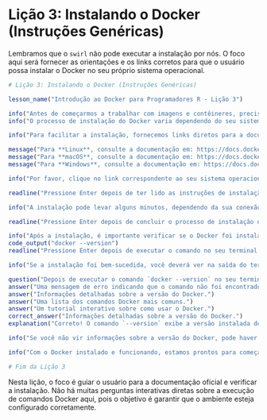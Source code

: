 # Lição 3: Instalando o Docker (Instruções Genéricas)
Lembramos que o `swirl` não pode executar a instalação por nós.
O foco aqui será fornecer as orientações e os links corretos para que o usuário possa instalar o Docker no seu próprio sistema operacional.

```R
# Lição 3: Instalando o Docker (Instruções Genéricas)

lesson_name("Introdução ao Docker para Programadores R - Lição 3")

info("Antes de começarmos a trabalhar com imagens e contêineres, precisamos ter o Docker instalado no seu computador.")
info("O processo de instalação do Docker varia dependendo do seu sistema operacional (Windows, macOS ou Linux).")

info("Para facilitar a instalação, fornecemos links diretos para a documentação oficial do Docker para cada plataforma:")

message("Para **Linux**, consulte a documentação em: https://docs.docker.com/engine/install/#server")
message("Para **macOS**, consulte a documentação em: https://docs.docker.com/desktop/install/mac-install/")
message("Para **Windows**, consulte a documentação em: https://docs.docker.com/desktop/install/windows-install/")

info("Por favor, clique no link correspondente ao seu sistema operacional e siga as instruções de instalação fornecidas no site oficial do Docker.")

readline("Pressione Enter depois de ter lido as instruções de instalação para o seu sistema operacional...")

info("A instalação pode levar alguns minutos, dependendo da sua conexão com a internet e da velocidade do seu computador.")

readline("Pressione Enter depois de concluir o processo de instalação do Docker...")

info("Após a instalação, é importante verificar se o Docker foi instalado corretamente. Para fazer isso, abra o seu terminal (no macOS e Linux) ou o PowerShell (no Windows) e execute o seguinte comando:")
code_output("docker --version")
readline("Pressione Enter depois de executar o comando no seu terminal...")

info("Se a instalação foi bem-sucedida, você deverá ver na saída do terminal informações sobre a versão do Docker Engine e, possivelmente, outros componentes como o Docker Compose.")

question("Depois de executar o comando `docker --version` no seu terminal, qual tipo de informação você esperaria ver se o Docker estiver instalado corretamente?")
answer("Uma mensagem de erro indicando que o comando não foi encontrado.")
answer("Informações detalhadas sobre a versão do Docker.")
answer("Uma lista dos comandos Docker mais comuns.")
answer("Um tutorial interativo sobre como usar o Docker.")
correct_answer("Informações detalhadas sobre a versão do Docker.")
explanation("Correto! O comando `--version` exibe a versão instalada do Docker.")

info("Se você não vir informações sobre a versão do Docker, pode haver um problema com a instalação. Revise as instruções de instalação para o seu sistema operacional ou procure por soluções para erros comuns de instalação do Docker.")

info("Com o Docker instalado e funcionando, estamos prontos para começar a trabalhar com imagens e contêineres nas próximas lições. Prepare-se para colocar a mão na massa!")

# Fim da Lição 3
```

Nesta lição, o foco é guiar o usuário para a documentação oficial e verificar a instalação. Não há muitas perguntas interativas diretas sobre a execução de comandos Docker aqui, pois o objetivo é garantir que o ambiente esteja configurado corretamente.
